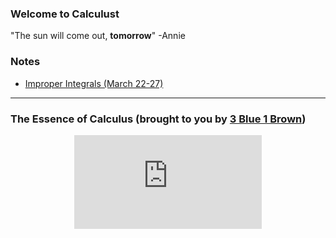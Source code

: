 ### Welcome to Calculust 
"The sun will come out, **tomorrow**" -Annie 

### Notes 
* <a href="https://MerrickMath.github.io/Calculus/Notes/ImproperIntegrals.pdf"> Improper Integrals (March 22-27) </a>

---

### The Essence of Calculus (brought to you by <a href="https://www.youtube.com/channel/UCYO_jab_esuFRV4b17AJtAw"> 3 Blue 1 Brown</a>)
<p align="center"> 
  <iframe src="https://www.youtube.com/embed/WUvTyaaNkzM" frameborder="0" allow="accelerometer; autoplay; encrypted-media; gyroscope; picture-in-picture" allowfullscreen class="vid"></iframe> </p>
